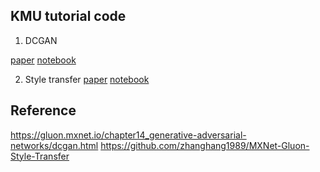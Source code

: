 ## KMU tutorial code

1. DCGAN

[paper](https://arxiv.org/pdf/1511.06434.pdf)
[notebook](DCGAN-tutorial_lecture_note.ipynb)

2. Style transfer
[paper](https://arxiv.org/pdf/1508.06576.pdf)
[notebook](style_transfer_vgg16_gluon_lecure_note.ipynb)

## Reference
https://gluon.mxnet.io/chapter14_generative-adversarial-networks/dcgan.html
https://github.com/zhanghang1989/MXNet-Gluon-Style-Transfer


